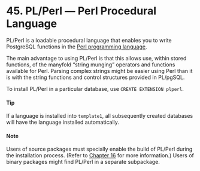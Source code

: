 # 45. PL/Perl — Perl Procedural Language

PL/Perl is a loadable procedural language that enables you to write PostgreSQL functions in the [Perl programming language](https://www.perl.org).

The main advantage to using PL/Perl is that this allows use, within stored functions, of the manyfold “string munging” operators and functions available for Perl. Parsing complex strings might be easier using Perl than it is with the string functions and control structures provided in PL/pgSQL.

To install PL/Perl in a particular database, use `CREATE EXTENSION plperl`.

#### Tip

If a language is installed into `template1`, all subsequently created databases will have the language installed automatically.

#### Note

Users of source packages must specially enable the build of PL/Perl during the installation process. (Refer to [Chapter 16](https://www.postgresql.org/docs/13/installation.html) for more information.) Users of binary packages might find PL/Perl in a separate subpackage.
